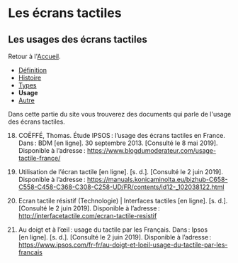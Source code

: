 # Les écrans tactiles
## Les usages des écrans tactiles
Retour à l'[Accueil](tactiles.md).
- [Définition](definition.md)
- [Histoire](histoire.md)
- [Types](types.md)
- **Usage**
- [Autre](autre.md)

Dans cette partie du site vous trouverez des documents qui parle de l'usage des écrans tactiles.

18. COËFFÉ, Thomas. Étude IPSOS : l’usage des écrans tactiles en France. Dans : BDM [en ligne]. 30 septembre 2013. [Consulté le 8 mai 2019]. Disponible à l’adresse : https://www.blogdumoderateur.com/usage-tactile-france/

19. Utilisation de l’écran tactile [en ligne]. [s. d.]. [Consulté le 2 juin 2019]. Disponible à l’adresse : https://manuals.konicaminolta.eu/bizhub-C658-C558-C458-C368-C308-C258-UD/FR/contents/id12-_102038122.html

20. Ecran tactile résistif (Technologie) | Interfaces tactiles [en ligne]. [s. d.]. [Consulté le 2 juin 2019]. Disponible à l’adresse : http://interfacetactile.com/ecran-tactile-resistif

21. Au doigt et à l’œil : usage du tactile par les Français. Dans : Ipsos [en ligne]. [s. d.]. [Consulté le 2 juin 2019]. Disponible à l’adresse : https://www.ipsos.com/fr-fr/au-doigt-et-loeil-usage-du-tactile-par-les-francais

